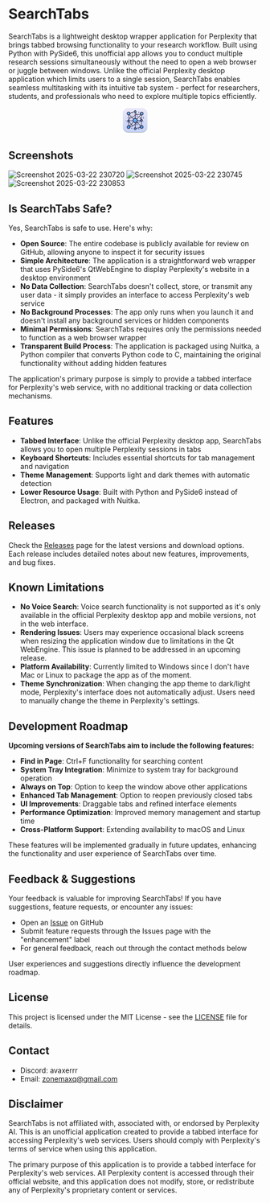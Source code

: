 # SearchTabs

SearchTabs is a lightweight desktop wrapper application for Perplexity that brings tabbed browsing functionality to your research workflow. Built using Python with PySide6, this unofficial app allows you to conduct multiple research sessions simultaneously without the need to open a web browser or juggle between windows. Unlike the official Perplexity desktop application which limits users to a single session, SearchTabs enables seamless multitasking with its intuitive tab system - perfect for researchers, students, and professionals who need to explore multiple topics efficiently.


<p align="center">
  <img src="icons/final/logo_s.png" alt="logo_s.png" width="10%" height="10%">
</p>

## Screenshots

![Screenshot 2025-03-22 230720](https://github.com/user-attachments/assets/ad4b6f37-c8cb-4750-90f3-cb530a580886)
![Screenshot 2025-03-22 230745](https://github.com/user-attachments/assets/fe7cb2b8-d9af-4a24-b2e7-05509cdc30cf)
![Screenshot 2025-03-22 230853](https://github.com/user-attachments/assets/2f38ef4b-6831-46e7-b5d0-cb065307051e)


## Is SearchTabs Safe?
Yes, SearchTabs is safe to use. Here's why:

- **Open Source**: The entire codebase is publicly available for review on GitHub, allowing anyone to inspect it for security issues
- **Simple Architecture**: The application is a straightforward web wrapper that uses PySide6's QtWebEngine to display Perplexity's website in a desktop environment
- **No Data Collection**: SearchTabs doesn't collect, store, or transmit any user data - it simply provides an interface to access Perplexity's web service
- **No Background Processes**: The app only runs when you launch it and doesn't install any background services or hidden components
- **Minimal Permissions**: SearchTabs requires only the permissions needed to function as a web browser wrapper
- **Transparent Build Process**: The application is packaged using Nuitka, a Python compiler that converts Python code to C, maintaining the original functionality without adding hidden features

The application's primary purpose is simply to provide a tabbed interface for Perplexity's web service, with no additional tracking or data collection mechanisms.


## Features

- **Tabbed Interface**: Unlike the official Perplexity desktop app, SearchTabs allows you to open multiple Perplexity sessions in tabs
- **Keyboard Shortcuts**: Includes essential shortcuts for tab management and navigation
- **Theme Management**: Supports light and dark themes with automatic detection
- **Lower Resource Usage**: Built with Python and PySide6 instead of Electron, and packaged with Nuitka.

## Releases

Check the [Releases](https://github.com/Avaxerrr/SearchTabs_Perplexity_Desktop_Alternative/releases) page for the latest versions and download options. Each release includes detailed notes about new features, improvements, and bug fixes.

## Known Limitations

- **No Voice Search**: Voice search functionality is not supported as it's only available in the official Perplexity desktop app and mobile versions, not in the web interface.
- **Rendering Issues**: Users may experience occasional black screens when resizing the application window due to limitations in the Qt WebEngine. This issue is planned to be addressed in an upcoming release.
- **Platform Availability**: Currently limited to Windows since I don't have Mac or Linux to package the app as of the moment.
- **Theme Synchronization**: When changing the app theme to dark/light mode, Perplexity's interface does not automatically adjust. Users need to manually change the theme in Perplexity's settings.

## Development Roadmap
**Upcoming versions of SearchTabs aim to include the following features:**
- **Find in Page**: Ctrl+F functionality for searching content
- **System Tray Integration**: Minimize to system tray for background operation
- **Always on Top**: Option to keep the window above other applications
- **Enhanced Tab Management**: Option to reopen previously closed tabs
- **UI Improvements**: Draggable tabs and refined interface elements
- **Performance Optimization**: Improved memory management and startup time
- **Cross-Platform Support**: Extending availability to macOS and Linux

These features will be implemented gradually in future updates, enhancing the functionality and user experience of SearchTabs over time.

## Feedback & Suggestions

Your feedback is valuable for improving SearchTabs! If you have suggestions, feature requests, or encounter any issues:

- Open an [Issue](https://github.com/Avaxerrr/SearchTabs_Perplexity_Desktop_Alternative/issues) on GitHub
- Submit feature requests through the Issues page with the "enhancement" label
- For general feedback, reach out through the contact methods below

User experiences and suggestions directly influence the development roadmap.

## License

This project is licensed under the MIT License - see the [LICENSE](https://github.com/Avaxerrr/SearchTabs_Perplexity_Desktop_Alternative?tab=MIT-1-ov-file) file for details.

## Contact

- Discord: avaxerrr
- Email: zonemaxq@gmail.com

## Disclaimer

SearchTabs is not affiliated with, associated with, or endorsed by Perplexity AI. This is an unofficial application created to provide a tabbed interface for accessing Perplexity's web services. Users should comply with Perplexity's terms of service when using this application.

The primary purpose of this application is to provide a tabbed interface for Perplexity's web services. All Perplexity content is accessed through their official website, and this application does not modify, store, or redistribute any of Perplexity's proprietary content or services.
